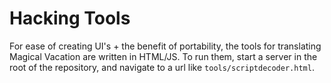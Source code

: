 # Hacking Tools

For ease of creating UI's + the benefit of portability, the tools for translating Magical Vacation are written in HTML/JS. To run them, start a server in the root of the repository, and navigate to a url like `tools/scriptdecoder.html`.
